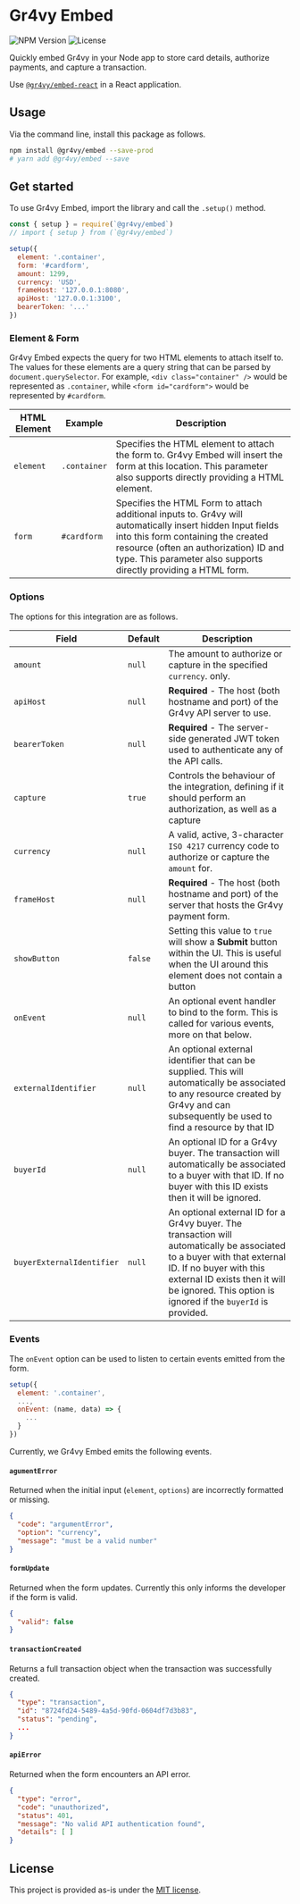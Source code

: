 # Gr4vy Embed

![NPM Version](https://img.shields.io/npm/v/@gr4vy/embed?color=green&style=for-the-badge)
![License](https://img.shields.io/npm/l/@gr4vy/embed?style=for-the-badge)

Quickly embed Gr4vy in your Node app to store card details,
authorize payments, and capture a transaction.

Use [`@gr4vy/embed-react`](https://www.npmjs.com/package/@gr4vy/embed-react) in
a React application.

## Usage

Via the command line, install this package as follows.

```bash
npm install @gr4vy/embed --save-prod
# yarn add @gr4vy/embed --save
```

## Get started

To use Gr4vy Embed, import the library and call the `.setup()` method.

```js
const { setup } = require(`@gr4vy/embed`)
// import { setup } from (`@gr4vy/embed`)

setup({
  element: '.container',
  form: '#cardform',
  amount: 1299,
  currency: 'USD',
  frameHost: '127.0.0.1:8080',
  apiHost: '127.0.0.1:3100',
  bearerToken: '...'
})
```

### Element & Form

Gr4vy Embed expects the query for two HTML elements to attach itself to. The
values for these elements are a query string that can be parsed by
`document.querySelector`. For example,
`<div class="container" />` would be represented as `.container`, while
`<form id="cardform">` would be represented by `#cardform`.

| HTML Element | Example      | Description                                                                                                                                                                                                                                                   |
| ------------ | ------------ | ------------------------------------------------------------------------------------------------------------------------------------------------------------------------------------------------------------------------------------------------------------- |
| `element`    | `.container` | Specifies the HTML element to attach the form to. Gr4vy Embed will insert the form at this location. This parameter also supports directly providing a HTML element.                                                                                          |
| `form`       | `#cardform`  | Specifies the HTML Form to attach additional inputs to. Gr4vy will automatically insert hidden Input fields into this form containing the created resource (often an authorization) ID and type. This parameter also supports directly providing a HTML form. |

### Options

The options for this integration are as follows.

| Field                     | Default | Description                                                                                                                                                                                                                                          |
| ------------------------- | ------- | ---------------------------------------------------------------------------------------------------------------------------------------------------------------------------------------------------------------------------------------------------- |
| `amount`                  | `null`  | The amount to authorize or capture in the specified `currency`. only.                                                                                                                                                                                |
| `apiHost`                 | `null`  | **Required** - The host (both hostname and port) of the Gr4vy API server to use.                                                                                                                                                                     |
| `bearerToken`             | `null`  | **Required** - The server-side generated JWT token used to authenticate any of the API calls.                                                                                                                                                        |
| `capture`                 | `true`  | Controls the behaviour of the integration, defining if it should perform an authorization, as well as a capture                                                                                                                                      |
| `currency`                | `null`  | A valid, active, 3-character `ISO 4217` currency code to authorize or capture the `amount` for.                                                                                                                                                      |
| `frameHost`               | `null`  | **Required** - The host (both hostname and port) of the server that hosts the Gr4vy payment form.                                                                                                                                                    |
| `showButton`              | `false` | Setting this value to `true` will show a **Submit** button within the UI. This is useful when the UI around this element does not contain a button                                                                                                   |
| `onEvent`                 | `null`  | An optional event handler to bind to the form. This is called for various events, more on that below.                                                                                                                                                |
| `externalIdentifier`      | `null`  | An optional external identifier that can be supplied. This will automatically be associated to any resource created by Gr4vy and can subsequently be used to find a resource by that ID                                                              |
| `buyerId`                 | `null`  | An optional ID for a Gr4vy buyer. The transaction will automatically be associated to a buyer with that ID. If no buyer with this ID exists then it will be ignored.                                                                                 |
| `buyerExternalIdentifier` | `null`  | An optional external ID for a Gr4vy buyer. The transaction will automatically be associated to a buyer with that external ID. If no buyer with this external ID exists then it will be ignored. This option is ignored if the `buyerId` is provided. |

### Events

The `onEvent` option can be used to listen to certain events emitted from the form.

```js
setup({
  element: '.container',
  ...,
  onEvent: (name, data) => {
    ...
  }
})
```

Currently, we Gr4vy Embed emits the following events.

#### `agumentError`

Returned when the initial input (`element`, `options`) are incorrectly formatted or missing.

```json
{
  "code": "argumentError",
  "option": "currency",
  "message": "must be a valid number"
}
```

#### `formUpdate`

Returned when the form updates. Currently this only informs the developer if the form
is valid.

```json
{
  "valid": false
}
```

#### `transactionCreated`

Returns a full transaction object when the transaction was successfully created.

```json
{
  "type": "transaction",
  "id": "8724fd24-5489-4a5d-90fd-0604df7d3b83",
  "status": "pending",
  ...
}
```

#### `apiError`

Returned when the form encounters an API error.

```json
{
  "type": "error",
  "code": "unauthorized",
  "status": 401,
  "message": "No valid API authentication found",
  "details": [ ]
}
```

## License

This project is provided as-is under the [MIT license](LICENSE).
